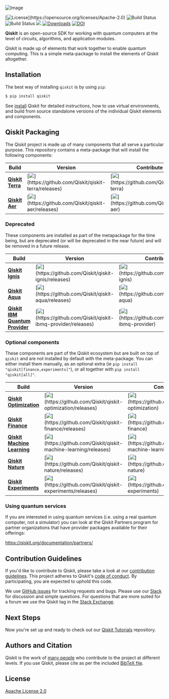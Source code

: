 ![Image](https://raw.githubusercontent.com/Qiskit/qiskit/master/images/qiskit_header.png)

[![License](https://img.shields.io/github/license/Qiskit/qiskit.svg?)](https://opensource.org/licenses/Apache-2.0)
![Build Status](https://github.com/Qiskit/qiskit/actions/workflows/main.yml/badge.svg?branch=master)
![Build Status](https://github.com/Qiskit/qiskit/actions/workflows/docs.yml/badge.svg?branch=master)
[![](https://img.shields.io/github/release/Qiskit/qiskit.svg)](https://github.com/Qiskit/qiskit/releases)
[![Downloads](https://pepy.tech/badge/qiskit)](https://pypi.org/project/qiskit/)
[![DOI](https://zenodo.org/badge/161550823.svg)](https://zenodo.org/badge/latestdoi/161550823)

**Qiskit** is an open-source SDK for working with quantum computers at the level of circuits, algorithms, and application modules.

Qiskit is made up of elements that work together to enable quantum computing. This is a simple meta-package to install the elements of Qiskit altogether.

## Installation

The best way of installing `qiskit` is by using `pip`:

```bash
$ pip install qiskit
```

See [install](https://qiskit.org/documentation/getting_started.html) Qiskit for detailed instructions, how to use virtual environments, and
build from source standalone versions of the individual Qiskit elements and components.

## Qiskit Packaging

The Qiskit project is made up of many components that all serve a particular purpose. 
This repository contains a meta-package that will install the following components:


| Build   | Version | Contribute |
| ---     | --- | --- |
| [**Qiskit Terra**](https://github.com/Qiskit/qiskit-terra) | [![](https://img.shields.io/github/release/Qiskit/qiskit-terra.svg?)](https://github.com/Qiskit/qiskit-terra/releases)  | [![](https://img.shields.io/github/forks/Qiskit/qiskit-terra.svg?)](https://github.com/Qiskit/qiskit-terra) |
| [**Qiskit Aer**](https://github.com/Qiskit/qiskit-aer) | [![](https://img.shields.io/github/release/Qiskit/qiskit-aer.svg?)](https://github.com/Qiskit/qiskit-aer/releases) | [![](https://img.shields.io/github/forks/Qiskit/qiskit-aer.svg?)](https://github.com/Qiskit/qiskit-aer) |

### Deprecated

These components are installed as part of the metapackage for the time being,
but are deprecated (or will be deprecated in the near future) and will be
removed in a future release.

| Build   | Version | Contribute |
| ---     | ---     | --- |
| [**Qiskit Ignis**](https://github.com/Qiskit/qiskit-ignis) | [![](https://img.shields.io/github/release/Qiskit/qiskit-ignis.svg?)](https://github.com/Qiskit/qiskit-ignis/releases) | [![](https://img.shields.io/github/forks/Qiskit/qiskit-ignis.svg?)](https://github.com/Qiskit/qiskit-ignis) |
| [**Qiskit Aqua**](https://github.com/Qiskit/qiskit-aqua) | [![](https://img.shields.io/github/release/Qiskit/qiskit-aqua.svg?)](https://github.com/Qiskit/qiskit-aqua/releases) | [![](https://img.shields.io/github/forks/Qiskit/qiskit-aqua.svg?)](https://github.com/Qiskit/qiskit-aqua) |
| [**Qiskit IBM Quantum Provider**](https://github.com/Qiskit/qiskit-ibmq-provider)  |  [![](https://img.shields.io/github/release/Qiskit/qiskit-ibmq-provider.svg?)](https://github.com/Qiskit/qiskit-ibmq-provider/releases) | [![](https://img.shields.io/github/forks/Qiskit/qiskit-ibmq-provider.svg?)](https://github.com/Qiskit/qiskit-ibmq-provider) |

### Optional components

These components are part of the Qiskit ecosystem but are built on top of
`qiskit` and are not installed by default with the meta-package. You can either
install them manually, as an optional extra
(ie `pip install "qiskit[finance,experiments]"`), or all together with
`pip install "qiskit[all]"`.

| Build | Version | Contribute |
| ---   | --- | --- |
| [**Qiskit Optimization**](https://github.com/Qiskit/qiskit-optimization) | [![](https://img.shields.io/github/release/Qiskit/qiskit-optimization.svg?)](https://github.com/Qiskit/qiskit-optimization/releases) | [![](https://img.shields.io/github/forks/Qiskit/qiskit-optimization.svg?)](https://github.com/Qiskit/qiskit-optimization) |
| [**Qiskit Finance**](https://github.com/Qiskit/qiskit-finance) |  [![](https://img.shields.io/github/release/Qiskit/qiskit-finance.svg?)](https://github.com/Qiskit/qiskit-finance/releases) | [![](https://img.shields.io/github/forks/Qiskit/qiskit-finance.svg?)](https://github.com/Qiskit/qiskit-finance) |
| [**Qiskit Machine Learning**](https://github.com/Qiskit/qiskit-machine-learning) | [![](https://img.shields.io/github/release/Qiskit/qiskit-machine-learning.svg?)](https://github.com/Qiskit/qiskit-machine-learning/releases) | [![](https://img.shields.io/github/forks/Qiskit/qiskit-machine-learning.svg?)](https://github.com/Qiskit/qiskit-machine-learning) |
| [**Qiskit Nature**](https://github.com/Qiskit/qiskit-nature) |  [![](https://img.shields.io/github/release/Qiskit/qiskit-nature.svg?)](https://github.com/Qiskit/qiskit-nature/releases) | [![](https://img.shields.io/github/forks/Qiskit/qiskit-nature.svg?)](https://github.com/Qiskit/qiskit-nature) |
| [**Qiskit Experiments**](https://github.com/Qiskit/qiskit-experiments) |  [![](https://img.shields.io/github/release/Qiskit/qiskit-experiments.svg?)](https://github.com/Qiskit/qiskit-experiments/releases) | [![](https://img.shields.io/github/forks/Qiskit/qiskit-experiments.svg?)](https://github.com/Qiskit/qiskit-experiments) |

### Using quantum services

If you are interested in using quantum services (i.e. using a real quantum
computer, not a simulator) you can look at the Qiskit Partners program for
partner organizations that have provider packages available for their offerings:

https://qiskit.org/documentation/partners/

## Contribution Guidelines

If you'd like to contribute to Qiskit, please take a look at our
[contribution guidelines](https://qiskit.org/documentation/contributing_to_qiskit.html). This project adheres to Qiskit's [code of conduct](CODE_OF_CONDUCT.md). By participating, you are expected to uphold this code.

We use [GitHub issues](https://github.com/Qiskit/qiskit/issues) for tracking requests and bugs. Please use our [Slack](http://ibm.co/joinqiskitslack) for discussion and simple questions. For questions that are more suited for a forum we use the Qiskit tag in the [Stack Exchange](https://quantumcomputing.stackexchange.com/questions/tagged/qiskit).

## Next Steps

Now you're set up and ready to check out our
[Qiskit Tutorials](https://github.com/Qiskit/qiskit-tutorials) repository.

## Authors and Citation

Qiskit is the work of [many people](AUTHORS) who contribute to the project at
different levels. If you use Qiskit, please cite as per the included
[BibTeX file](Qiskit.bib).

## License

[Apache License 2.0](LICENSE.txt)
